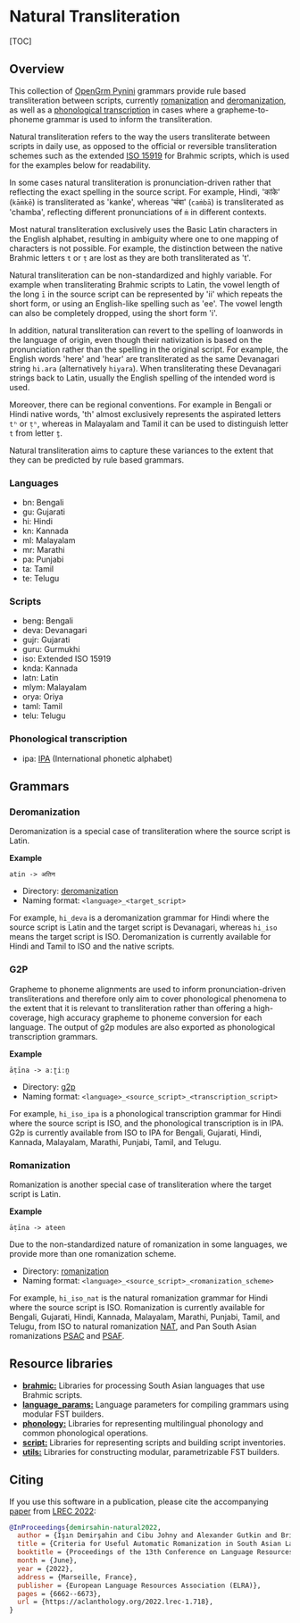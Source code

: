 # Natural Transliteration

[TOC]

## Overview

This collection of [OpenGrm Pynini](http://www.opengrm.org/twiki/bin/view/GRM/Pynini) grammars provide rule based transliteration between scripts, currently [romanization](#romanization) and [deromanization](#deromanization), as well as a [phonological transcription](#g2p) in cases where a grapheme-to-phoneme grammar is used to inform the transliteration.

Natural transliteration refers to the way the users transliterate between scripts in daily use, as opposed to the official or reversible transliteration schemes such as the extended [ISO 15919](https://github.com/google-research/nisaba/blob/main/nisaba/nisaba/scripts/brahmic/README.md#iso) for Brahmic scripts, which is used for the examples below for readability.

In some cases natural transliteration is pronunciation-driven rather that reflecting the exact spelling in the source script. For example, Hindi, 'कांके' (`kāṁkē`) is transliterated as 'kanke', whereas 'चंबा' (`caṁbā`) is transliterated as 'chamba', reflecting different pronunciations of `ṁ` in different contexts.

Most natural transliteration exclusively uses the Basic Latin characters in the English alphabet, resulting in ambiguity where one to one mapping of characters is not possible. For example, the distinction between the native Brahmic letters `t` or `ṭ` are lost as they are both transliterated as 't'.

Natural transliteration can be non-standardized and highly variable. For example when transliterating Brahmic scripts to Latin, the vowel length of the long `ī` in the source script can be represented by 'ii' which repeats the short form, or using an English-like spelling such as 'ee'. The vowel length can also be completely dropped, using the short form 'i'.

In addition, natural transliteration can revert to the spelling of loanwords in the language of origin, even though their nativization is based on the pronunciation rather than the spelling in the original script. For example, the English words 'here' and 'hear' are transliterated as the same Devanagari string `hi.ara` (alternatively `hiyara`). When transliterating these Devanagari strings back to Latin, usually the English spelling of the intended word is used.

Moreover, there can be regional conventions. For example in Bengali or Hindi native words, 'th' almost exclusively represents the aspirated letters `tʰ` or `ṭʰ`, whereas in Malayalam and Tamil it can be used to distinguish letter `t` from letter `ṯ`.

Natural transliteration aims to capture these variances to the extent that they can be predicted by rule based grammars.

### Languages

* bn: Bengali
* gu: Gujarati
* hi: Hindi
* kn: Kannada
* ml: Malayalam
* mr: Marathi
* pa: Punjabi
* ta: Tamil
* te: Telugu

### Scripts

* beng: Bengali
* deva: Devanagari
* gujr: Gujarati
* guru: Gurmukhi
* iso: Extended ISO 15919
* knda: Kannada
* latn: Latin
* mlym: Malayalam
* orya: Oriya
* taml: Tamil
* telu: Telugu

### Phonological transcription

* ipa: [IPA](https://en.wikipedia.org/wiki/International_Phonetic_Alphabet) (International phonetic alphabet)

## Grammars

### Deromanization

Deromanization is a special case of transliteration where the source script is Latin.

**Example**

```
atin -> अतिन
```

* Directory: [deromanization](https://github.com/google-research/nisaba/tree/main/nisaba/scripts/natural_translit/deromanization)
* Naming format: `<language>_<target_script>`

For example, `hi_deva` is a deromanization grammar for Hindi where the source script is Latin and the target script is Devanagari, whereas `hi_iso` means the target script is ISO. Deromanization is currently available for Hindi and Tamil to ISO and the native scripts.

### G2P

Grapheme to phoneme alignments are used to inform pronunciation-driven transliterations and therefore only aim to cover phonological phenomena to the extent that it is relevant to transliteration rather than offering a high-coverage, high accuracy grapheme to phoneme conversion for each language. The output of g2p modules are also exported as phonological transcription grammars.

**Example**

```
āṭīna -> aːʈiːn̪
```

* Directory: [g2p](https://github.com/google-research/nisaba/tree/main/nisaba/scripts/natural_translit/g2p)
* Naming format: `<language>_<source_script>_<transcription_script>`

For example, `hi_iso_ipa` is a phonological transcription grammar for Hindi where the source script is ISO, and the phonological transcription is in IPA. G2p is currently available from ISO to IPA for Bengali, Gujarati, Hindi, Kannada, Malayalam, Marathi, Punjabi, Tamil, and Telugu.

### Romanization

Romanization is another special case of transliteration where the target script is Latin.

**Example**

```
āṭīna -> ateen
```

Due to the non-standardized nature of romanization in some languages, we provide more than one romanization scheme.

* Directory: [romanization](https://github.com/google-research/nisaba/tree/main/nisaba/scripts/natural_translit/romanization)
* Naming format: `<language>_<source_script>_<romanization_scheme>`

For example, `hi_iso_nat` is the natural romanization grammar for Hindi where the source script is ISO. Romanization is currently available for Bengali, Gujarati, Hindi, Kannada, Malayalam, Marathi, Punjabi, Tamil, and Telugu, from ISO to natural romanization [NAT](https://github.com/google-research/nisaba/tree/main/nisaba/scripts/natural_translit/brahmic/README.md#nat), and Pan South Asian romanizations [PSAC](https://github.com/google-research/nisaba/tree/main/nisaba/scripts/natural_translit/brahmic/README.md#psac) and [PSAF](https://github.com/google-research/nisaba/tree/main/nisaba/scripts/natural_translit/brahmic/README.md#psaf).

## Resource libraries

* [**brahmic:**](https://github.com/google-research/nisaba/tree/main/nisaba/scripts/natural_translit/brahmic) Libraries for processing South Asian languages that use Brahmic scripts.
* [**language_params:**](https://github.com/google-research/nisaba/tree/main/nisaba/scripts/natural_translit/language_params) Language parameters for compiling grammars using modular FST builders.
* [**phonology:**](https://github.com/google-research/nisaba/tree/main/nisaba/scripts/natural_translit/phonology) Libraries for representing multilingual phonology and common phonological operations.
* [**script:**](https://github.com/google-research/nisaba/tree/main/nisaba/scripts/natural_translit/script) Libraries for representing scripts and building script inventories.
* [**utils:**](https://github.com/google-research/nisaba/tree/main/nisaba/scripts/natural_translit/utils) Libraries for constructing modular, parametrizable FST builders.

## Citing

If you use this software in a publication, please cite the accompanying [paper](http://www.lrec-conf.org/proceedings/lrec2022/pdf/2022.lrec-1.718.pdf) from [LREC 2022](https://lrec2022.lrec-conf.org/en/):

```bibtex
@InProceedings{demirsahin-natural2022,
  author = {Işın Demirşahin and Cibu Johny and Alexander Gutkin and Brian Roark},
  title = {Criteria for Useful Automatic Romanization in South Asian Languages},
  booktitle = {Proceedings of the 13th Conference on Language Resources and Evaluation (LREC 2022)},
  month = {June},
  year = {2022},
  address = {Marseille, France},
  publisher = {European Language Resources Association (ELRA)},
  pages = {6662--6673},
  url = {https://aclanthology.org/2022.lrec-1.718},
}
```
